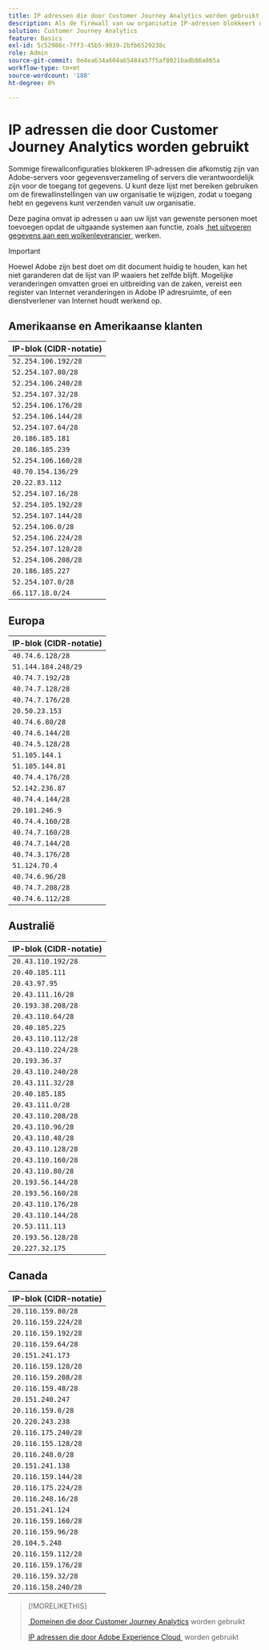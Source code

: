 ```yaml
---
title: IP adressen die door Customer Journey Analytics worden gebruikt
description: Als de firewall van uw organisatie IP-adressen blokkeert die afkomstig zijn van Adobe, gebruikt u deze lijst om uw firewallinstellingen bij te werken.
solution: Customer Journey Analytics
feature: Basics
exl-id: 5c52986c-7ff3-45b5-9039-2bfb6529238c
role: Admin
source-git-commit: 0e4ea634a604a65484a57f5af8021badb86a865a
workflow-type: tm+mt
source-wordcount: '188'
ht-degree: 0%

---
```


# IP adressen die door Customer Journey Analytics worden gebruikt

Sommige firewallconfiguraties blokkeren IP-adressen die afkomstig zijn van Adobe-servers voor gegevensverzameling of servers die verantwoordelijk zijn voor de toegang tot gegevens. U kunt deze lijst met bereiken gebruiken om de firewallinstellingen van uw organisatie te wijzigen, zodat u toegang hebt en gegevens kunt verzenden vanuit uw organisatie.

Deze pagina omvat ip adressen u aan uw lijst van gewenste personen moet toevoegen opdat de uitgaande systemen aan functie, zoals [&#x200B; het uitvoeren gegevens aan een wolkenleverancier &#x200B;](/help/analysis-workspace/export/export-cloud.md) werken.

>[!IMPORTANT]
>
>Hoewel Adobe zijn best doet om dit document huidig te houden, kan het niet garanderen dat de lijst van IP waaiers het zelfde blijft. Mogelijke veranderingen omvatten groei en uitbreiding van de zaken, vereist een register van Internet veranderingen in Adobe IP adresruimte, of een dienstverlener van Internet houdt werkend op.

## Amerikaanse en Amerikaanse klanten

| IP-blok (CIDR-notatie) |
| --- |
| `52.254.106.192/28` |
| `52.254.107.80/28` |
| `52.254.106.240/28` |
| `52.254.107.32/28` |
| `52.254.106.176/28` |
| `52.254.106.144/28` |
| `52.254.107.64/28` |
| `20.186.185.181` |
| `20.186.185.239` |
| `52.254.106.160/28` |
| `40.70.154.136/29` |
| `20.22.83.112` |
| `52.254.107.16/28` |
| `52.254.105.192/28` |
| `52.254.107.144/28` |
| `52.254.106.0/28` |
| `52.254.106.224/28` |
| `52.254.107.128/28` |
| `52.254.106.208/28` |
| `20.186.185.227` |
| `52.254.107.0/28` |
| `66.117.18.0/24` |

## Europa

| IP-blok (CIDR-notatie) |
| --- |
| `40.74.6.128/28` |
| `51.144.184.248/29` |
| `40.74.7.192/28` |
| `40.74.7.128/28` |
| `40.74.7.176/28` |
| `20.50.23.153` |
| `40.74.6.80/28` |
| `40.74.6.144/28` |
| `40.74.5.128/28` |
| `51.105.144.1` |
| `51.105.144.81` |
| `40.74.4.176/28` |
| `52.142.236.87` |
| `40.74.4.144/28` |
| `20.101.246.9` |
| `40.74.4.160/28` |
| `40.74.7.160/28` |
| `40.74.7.144/28` |
| `40.74.3.176/28` |
| `51.124.70.4` |
| `40.74.6.96/28` |
| `40.74.7.208/28` |
| `40.74.6.112/28` |

## Australië

| IP-blok (CIDR-notatie) |
| --- |
| `20.43.110.192/28` |
| `20.40.185.111` |
| `20.43.97.95` |
| `20.43.111.16/28` |
| `20.193.38.208/28` |
| `20.43.110.64/28` |
| `20.40.185.225` |
| `20.43.110.112/28` |
| `20.43.110.224/28` |
| `20.193.36.37` |
| `20.43.110.240/28` |
| `20.43.111.32/28` |
| `20.40.185.185` |
| `20.43.111.0/28` |
| `20.43.110.208/28` |
| `20.43.110.96/28` |
| `20.43.110.48/28` |
| `20.43.110.128/28` |
| `20.43.110.160/28` |
| `20.43.110.80/28` |
| `20.193.56.144/28` |
| `20.193.56.160/28` |
| `20.43.110.176/28` |
| `20.43.110.144/28` |
| `20.53.111.113` |
| `20.193.56.128/28` |
| `20.227.32.175` |

## Canada

| IP-blok (CIDR-notatie) |
| --- |
| `20.116.159.80/28` |
| `20.116.159.224/28` |
| `20.116.159.192/28` |
| `20.116.159.64/28` |
| `20.151.241.173` |
| `20.116.159.128/28` |
| `20.116.159.208/28` |
| `20.116.159.48/28` |
| `20.151.240.247` |
| `20.116.159.0/28` |
| `20.220.243.238` |
| `20.116.175.240/28` |
| `20.116.155.128/28` |
| `20.116.248.0/28` |
| `20.151.241.138` |
| `20.116.159.144/28` |
| `20.116.175.224/28` |
| `20.116.248.16/28` |
| `20.151.241.124` |
| `20.116.159.160/28` |
| `20.116.159.96/28` |
| `20.104.5.248` |
| `20.116.159.112/28` |
| `20.116.159.176/28` |
| `20.116.159.32/28` |
| `20.116.158.240/28` |

>[!MORELIKETHIS]
>
>[&#x200B; Domeinen die door Customer Journey Analytics &#x200B;](domains.md) worden gebruikt
>
>[&#x200B; IP adressen die door Adobe Experience Cloud &#x200B;](https://experienceleague.adobe.com/nl/docs/core-services/interface/data-collection/ip-addresses) worden gebruikt